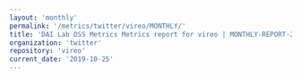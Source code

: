 ```yaml
---
layout: 'monthly'
permalink: '/metrics/twitter/vireo/MONTHLY/'
title: 'DAI Lab OSS Metrics Metrics report for vireo | MONTHLY-REPORT-2019-10-25'
organization: 'twitter'
repository: 'vireo'
current_date: '2019-10-25'
---
```

